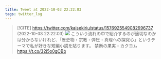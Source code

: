 ```yaml
---
title: Tweet at 2022-10-03 22:22:03
tags: twitter_log
---
```


> [!CITE] https://twitter.com/kaisekiriu/status/1576925549082996737 (2022-10-03 22:22:03)
> ![](https://twitter.com/kaisekiriu/status/1576925549082996737)
> こういう流れの中で紹介するのが適切なのかは分からないけれど、「歴史物・宗教・弾圧・真理への探究心」というテーマで私が好きな短編小説を貼ります。
> 禁断の果実 - カクヨム https://t.co/32j5o0gOBb
